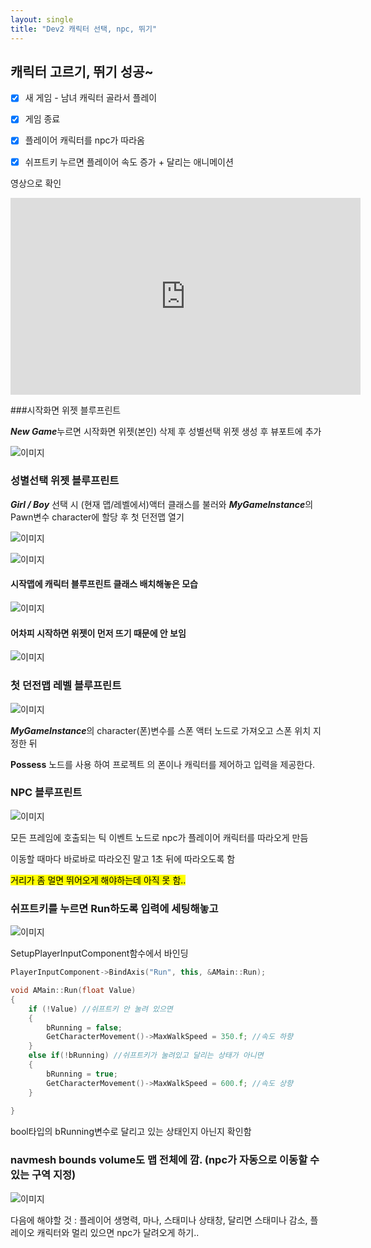 ```yaml
---
layout: single
title: "Dev2 캐릭터 선택, npc, 뛰기"
---
```


## 캐릭터 고르기, 뛰기 성공~

- [x] 새 게임 - 남녀 캐릭터 골라서 플레이

- [x] 게임 종료 

- [x] 플레이어 캐릭터를 npc가 따라옴 

- [x] 쉬프트키 누르면 플레이어 속도 증가 + 달리는 애니메이션



영상으로 확인

<iframe width="560" height="315" src="https://www.youtube.com/embed/XdqdadwhMNU" title="YouTube video player" frameborder="0" allow="accelerometer; autoplay; clipboard-write; encrypted-media; gyroscope; picture-in-picture" allowfullscreen></iframe>



###시작화면 위젯 블루프린트

***New Game***누르면 시작화면 위젯(본인) 삭제 후 성별선택 위젯 생성 후 뷰포트에 추가

![이미지](/img/Dev2-1.PNG)

### 성별선택 위젯 블루프린트

***Girl / Boy*** 선택 시 (현재 맵/레벨에서)액터 클래스를 불러와 ***MyGameInstance***의 Pawn변수 character에 할당 후 첫 던전맵 열기

![이미지](/img/Dev2-2.png)

![이미지](/img/Dev2-9.png)

#### 시작맵에 캐릭터 블루프린트 클래스 배치해놓은 모습

![이미지](/img/Dev2-6.png)



#### 어차피 시작하면 위젯이 먼저 뜨기 때문에 안 보임

![이미지](/img/Dev2-3.png)



### 첫 던전맵 레벨 블루프린트

![이미지](/img/Dev2-4.png)

***MyGameInstance***의 character(폰)변수를 스폰 액터 노드로 가져오고 스폰 위치 지정한 뒤 

**Possess** 노드를 사용 하여 프로젝트 의 폰이나 캐릭터를 제어하고 입력을 제공한다.



### NPC 블루프린트

![이미지](/img/Dev2-5.png)

모든 프레임에 호출되는 틱 이벤트 노드로 npc가 플레이어 캐릭터를 따라오게 만듬

이동할 때마다 바로바로 따라오진 말고 1초 뒤에 따라오도록 함

<mark>거리가 좀 멀면 뛰어오게 해야하는데 아직 못 함..</mark>



### 쉬프트키를 누르면 Run하도록 입력에 세팅해놓고

![이미지](/img/Dev2-7.png)

SetupPlayerInputComponent함수에서 바인딩

```c++
PlayerInputComponent->BindAxis("Run", this, &AMain::Run);
```

```c++
void AMain::Run(float Value)
{
	if (!Value) //쉬프트키 안 눌려 있으면
	{
		bRunning = false;
		GetCharacterMovement()->MaxWalkSpeed = 350.f; //속도 하향
	}
	else if(!bRunning) //쉬프트키가 눌려있고 달리는 상태가 아니면
	{
		bRunning = true;
		GetCharacterMovement()->MaxWalkSpeed = 600.f; //속도 상향
	}
	
}
```

bool타입의 bRunning변수로 달리고 있는 상태인지 아닌지 확인함



### navmesh bounds volume도 맵 전체에 깜. (npc가 자동으로 이동할 수 있는 구역 지정)

![이미지](/img/Dev2-7.png)



다음에 해야할 것 : 플레이어 생명력, 마나, 스태미나 상태창, 달리면 스태미나 감소, 플레이오 캐릭터와 멀리 있으면 npc가 달려오게 하기..